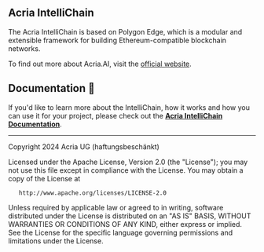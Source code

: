 ## Acria IntelliChain

The Acria IntelliChain is based on Polygon Edge, which is a modular and extensible framework for building Ethereum-compatible blockchain networks.

To find out more about Acria.AI, visit the [official website](https://acria.ai/).

## Documentation 📝

If you'd like to learn more about the IntelliChain, how it works and how you can use it for your project,
please check out the **[Acria IntelliChain Documentation](https://docs.acria.ai/)**.

---

Copyright 2024 Acria UG (haftungsbeschänkt)

Licensed under the Apache License, Version 2.0 (the "License");
you may not use this file except in compliance with the License.
You may obtain a copy of the License at

       http://www.apache.org/licenses/LICENSE-2.0

Unless required by applicable law or agreed to in writing, software
distributed under the License is distributed on an "AS IS" BASIS,
WITHOUT WARRANTIES OR CONDITIONS OF ANY KIND, either express or implied.
See the License for the specific language governing permissions and
limitations under the License.
